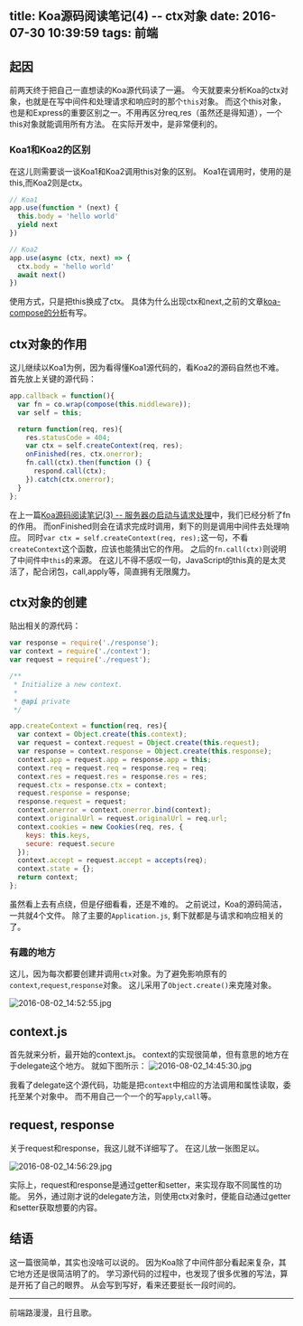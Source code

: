 title: Koa源码阅读笔记(4) -- ctx对象
date: 2016-07-30 10:39:59
tags: 前端
---

## 起因
前两天终于把自己一直想读的Koa源代码读了一遍。
今天就要来分析Koa的ctx对象，也就是在写中间件和处理请求和响应时的那个`this`对象。
而这个this对象，也是和Express的重要区别之一。不用再区分req,res（虽然还是得知道），一个this对象就能调用所有方法。
在实际开发中，是非常便利的。

### Koa1和Koa2的区别
在这儿则需要谈一谈Koa1和Koa2调用this对象的区别。
Koa1在调用时，使用的是this,而Koa2则是ctx。

```javascript
// Koa1
app.use(function * (next) {
  this.body = 'hello world'
  yield next
})
```

```javascript
// Koa2
app.use(async (ctx, next) => {
  ctx.body = 'hello world'
  await next()
})
```

使用方式，只是把this换成了ctx。
具体为什么出现ctx和next,之前的文章[koa-compose的分析](http://t.cn/RtVApVz)有写。

## ctx对象的作用
这儿继续以Koa1为例，因为看得懂Koa1源代码的，看Koa2的源码自然也不难。
首先放上关键的源代码：

```javascript
app.callback = function(){
  var fn = co.wrap(compose(this.middleware));
  var self = this;

  return function(req, res){
    res.statusCode = 404;
    var ctx = self.createContext(req, res);
    onFinished(res, ctx.onerror);
    fn.call(ctx).then(function () {
      respond.call(ctx);
    }).catch(ctx.onerror);
  }
};
```

在上一篇[Koa源码阅读笔记(3) -- 服务器の启动与请求处理](http://t.cn/RtJhLfa)中，我们已经分析了fn的作用。
而onFinished则会在请求完成时调用，剩下的则是调用中间件去处理响应。
同时`var ctx = self.createContext(req, res);`这一句，不看`createContext`这个函数，应该也能猜出它的作用。
之后的`fn.call(ctx)`则说明了中间件中`this`的来源。
在这儿不得不感叹一句，JavaScript的this真的是太灵活了，配合闭包，call,apply等，简直拥有无限魔力。

## ctx对象的创建
贴出相关的源代码：

```javascript
var response = require('./response');
var context = require('./context');
var request = require('./request');

/**
 * Initialize a new context.
 *
 * @api private
 */

app.createContext = function(req, res){
  var context = Object.create(this.context);
  var request = context.request = Object.create(this.request);
  var response = context.response = Object.create(this.response);
  context.app = request.app = response.app = this;
  context.req = request.req = response.req = req;
  context.res = request.res = response.res = res;
  request.ctx = response.ctx = context;
  request.response = response;
  response.request = request;
  context.onerror = context.onerror.bind(context);
  context.originalUrl = request.originalUrl = req.url;
  context.cookies = new Cookies(req, res, {
    keys: this.keys,
    secure: request.secure
  });
  context.accept = request.accept = accepts(req);
  context.state = {};
  return context;
};
```

虽然看上去有点绕，但是仔细看看，还是不难的。
之前说过，Koa的源码简洁，一共就4个文件。
除了主要的`Application.js`, 剩下就都是与请求和响应相关的了。

### 有趣的地方
这儿，因为每次都要创建并调用`ctx`对象。为了避免影响原有的`context`,`request`,`response`对象。
这儿采用了`Object.create()`来克隆对象。

![2016-08-02_14:52:55.jpg](http://7xoxxe.com1.z0.glb.clouddn.com/2016-08-02_14:52:55.jpg)

## context.js
首先就来分析，最开始的context.js。
context的实现很简单，但有意思的地方在于delegate这个地方。
就如下图所示：
![2016-08-02_14:45:30.jpg](http://7xoxxe.com1.z0.glb.clouddn.com/2016-08-02_14:45:30.jpg)

我看了delegate这个源代码，功能是把`context`中相应的方法调用和属性读取，委托至某个对象中。
而不用自己一个一个的写`apply`,`call`等。

## request, response
关于request和response，我这儿就不详细写了。
在这儿放一张图足以。

![2016-08-02_14:56:29.jpg](http://7xoxxe.com1.z0.glb.clouddn.com/2016-08-02_14:56:29.jpg)

实际上，request和response是通过getter和setter，来实现存取不同属性的功能。
另外，通过刚才说的delegate方法，则使用ctx对象时，便能自动通过getter和setter获取想要的内容。

## 结语
这一篇很简单，其实也没啥可以说的。
因为Koa除了中间件部分看起来复杂，其它地方还是很简洁明了的。
学习源代码的过程中，也发现了很多优雅的写法，算是开拓了自己的眼界。
从会写到写好，看来还要挺长一段时间的。

---
前端路漫漫，且行且歌。
